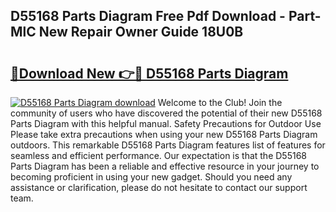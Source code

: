 ## D55168 Parts Diagram Free Pdf Download - Part-MlC New Repair Owner Guide 18U0B

# <h2><a href="http://dfltt68.blite.top/?on=D55168+Parts+Diagram">🔗Download New 👉🔴 D55168 Parts Diagram</a></h2>

[![D55168 Parts Diagram download](https://i.imgur.com/lujVjoI.png)](http://dfltt68.blite.top/?on=D55168+Parts+Diagram)
Welcome to the Club! Join the community of users who have discovered the potential of their new D55168 Parts Diagram with this helpful manual. Safety Precautions for Outdoor Use Please take extra precautions when using your new D55168 Parts Diagram outdoors. This remarkable D55168 Parts Diagram features list of features for seamless and efficient performance. Our expectation is that the D55168 Parts Diagram has been a reliable and effective resource in your journey to becoming proficient in using your new gadget. Should you need any assistance or clarification, please do not hesitate to contact our support team.
